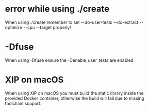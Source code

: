 
# error while using ./create
When using ./create remember to set  --do-user-tests --do-extract --optimize --cpu --target properly!


# -Dfuse
When using -Dfuse ensure the -Denable_user_tests are enabled

# XIP on macOS
When using XIP on macOS you must build the static library inside the provided Docker container, 
otherwise the build will fail due to missing toolchain support.

